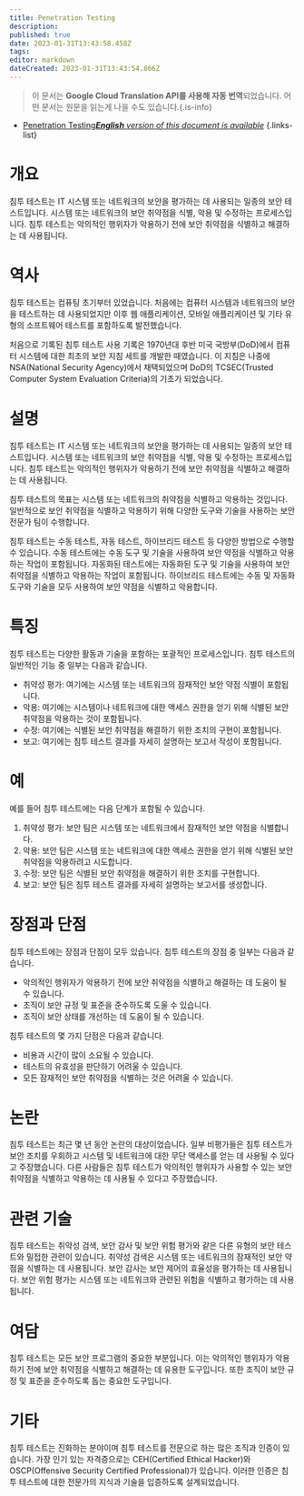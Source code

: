 ```yaml
---
title: Penetration Testing
description: 
published: true
date: 2023-01-31T13:43:58.458Z
tags: 
editor: markdown
dateCreated: 2023-01-31T13:43:54.866Z
---
```


> 이 문서는 **Google Cloud Translation API를 사용해 자동 번역**되었습니다.
어떤 문서는 원문을 읽는게 나을 수도 있습니다.{.is-info}

- [Penetration Testing***English** version of this document is available*](/en/Knowledge-base/Dictionary/penetration-testing)
{.links-list}


# 개요
침투 테스트는 IT 시스템 또는 네트워크의 보안을 평가하는 데 사용되는 일종의 보안 테스트입니다. 시스템 또는 네트워크의 보안 취약점을 식별, 악용 및 수정하는 프로세스입니다. 침투 테스트는 악의적인 행위자가 악용하기 전에 보안 취약점을 식별하고 해결하는 데 사용됩니다.

# 역사
침투 테스트는 컴퓨팅 초기부터 있었습니다. 처음에는 컴퓨터 시스템과 네트워크의 보안을 테스트하는 데 사용되었지만 이후 웹 애플리케이션, 모바일 애플리케이션 및 기타 유형의 소프트웨어 테스트를 포함하도록 발전했습니다.

처음으로 기록된 침투 테스트 사용 기록은 1970년대 후반 미국 국방부(DoD)에서 컴퓨터 시스템에 대한 최초의 보안 지침 세트를 개발한 때였습니다. 이 지침은 나중에 NSA(National Security Agency)에서 채택되었으며 DoD의 TCSEC(Trusted Computer System Evaluation Criteria)의 기초가 되었습니다.

# 설명
침투 테스트는 IT 시스템 또는 네트워크의 보안을 평가하는 데 사용되는 일종의 보안 테스트입니다. 시스템 또는 네트워크의 보안 취약점을 식별, 악용 및 수정하는 프로세스입니다. 침투 테스트는 악의적인 행위자가 악용하기 전에 보안 취약점을 식별하고 해결하는 데 사용됩니다.

침투 테스트의 목표는 시스템 또는 네트워크의 취약점을 식별하고 악용하는 것입니다. 일반적으로 보안 취약점을 식별하고 악용하기 위해 다양한 도구와 기술을 사용하는 보안 전문가 팀이 수행합니다.

침투 테스트는 수동 테스트, 자동 테스트, 하이브리드 테스트 등 다양한 방법으로 수행할 수 있습니다. 수동 테스트에는 수동 도구 및 기술을 사용하여 보안 약점을 식별하고 악용하는 작업이 포함됩니다. 자동화된 테스트에는 자동화된 도구 및 기술을 사용하여 보안 취약점을 식별하고 악용하는 작업이 포함됩니다. 하이브리드 테스트에는 수동 및 자동화 도구와 기술을 모두 사용하여 보안 약점을 식별하고 악용합니다.

# 특징
침투 테스트는 다양한 활동과 기술을 포함하는 포괄적인 프로세스입니다. 침투 테스트의 일반적인 기능 중 일부는 다음과 같습니다.

- 취약성 평가: 여기에는 시스템 또는 네트워크의 잠재적인 보안 약점 식별이 포함됩니다.
- 악용: 여기에는 시스템이나 네트워크에 대한 액세스 권한을 얻기 위해 식별된 보안 취약점을 악용하는 것이 포함됩니다.
- 수정: 여기에는 식별된 보안 취약점을 해결하기 위한 조치의 구현이 포함됩니다.
- 보고: 여기에는 침투 테스트 결과를 자세히 설명하는 보고서 작성이 포함됩니다.

# 예
예를 들어 침투 테스트에는 다음 단계가 포함될 수 있습니다.

1. 취약성 평가: 보안 팀은 시스템 또는 네트워크에서 잠재적인 보안 약점을 식별합니다.
2. 악용: 보안 팀은 시스템 또는 네트워크에 대한 액세스 권한을 얻기 위해 식별된 보안 취약점을 악용하려고 시도합니다.
3. 수정: 보안 팀은 식별된 보안 취약점을 해결하기 위한 조치를 구현합니다.
4. 보고: 보안 팀은 침투 테스트 결과를 자세히 설명하는 보고서를 생성합니다.

# 장점과 단점
침투 테스트에는 장점과 단점이 모두 있습니다. 침투 테스트의 장점 중 일부는 다음과 같습니다.

- 악의적인 행위자가 악용하기 전에 보안 취약점을 식별하고 해결하는 데 도움이 될 수 있습니다.
- 조직이 보안 규정 및 표준을 준수하도록 도울 수 있습니다.
- 조직이 보안 상태를 개선하는 데 도움이 될 수 있습니다.

침투 테스트의 몇 가지 단점은 다음과 같습니다.

- 비용과 시간이 많이 소요될 수 있습니다.
- 테스트의 유효성을 판단하기 어려울 수 있습니다.
- 모든 잠재적인 보안 취약점을 식별하는 것은 어려울 수 있습니다.

# 논란
침투 테스트는 최근 몇 년 동안 논란의 대상이었습니다. 일부 비평가들은 침투 테스트가 보안 조치를 우회하고 시스템 및 네트워크에 대한 무단 액세스를 얻는 데 사용될 수 있다고 주장했습니다. 다른 사람들은 침투 테스트가 악의적인 행위자가 사용할 수 있는 보안 취약점을 식별하고 악용하는 데 사용될 수 있다고 주장했습니다.

# 관련 기술
침투 테스트는 취약성 검색, 보안 감사 및 보안 위험 평가와 같은 다른 유형의 보안 테스트와 밀접한 관련이 있습니다. 취약성 검색은 시스템 또는 네트워크의 잠재적인 보안 약점을 식별하는 데 사용됩니다. 보안 감사는 보안 제어의 효율성을 평가하는 데 사용됩니다. 보안 위험 평가는 시스템 또는 네트워크와 관련된 위험을 식별하고 평가하는 데 사용됩니다.

# 여담
침투 테스트는 모든 보안 프로그램의 중요한 부분입니다. 이는 악의적인 행위자가 악용하기 전에 보안 취약점을 식별하고 해결하는 데 유용한 도구입니다. 또한 조직이 보안 규정 및 표준을 준수하도록 돕는 중요한 도구입니다.

# 기타
침투 테스트는 진화하는 분야이며 침투 테스트를 전문으로 하는 많은 조직과 인증이 있습니다. 가장 인기 있는 자격증으로는 CEH(Certified Ethical Hacker)와 OSCP(Offensive Security Certified Professional)가 있습니다. 이러한 인증은 침투 테스트에 대한 전문가의 지식과 기술을 입증하도록 설계되었습니다.